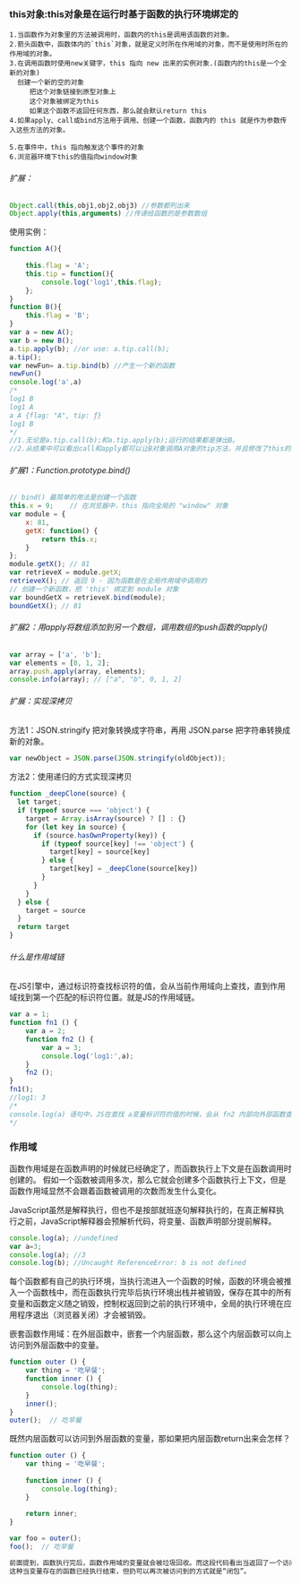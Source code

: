 ### this对象:this对象是在运行时基于函数的执行环境绑定的
``` 
1.当函数作为对象里的方法被调用时，函数内的this是调用该函数的对象。
2.箭头函数中，函数体内的`this`对象，就是定义时所在作用域的对象，而不是使用时所在的作用域的对象。
3.在调用函数时使用new关键字，this 指向 new 出来的实例对象.(函数内的this是一个全新的对象)
  创建一个新的空的对象
     把这个对象链接到原型对象上
     这个对象被绑定为this
     如果这个函数不返回任何东西，那么就会默认return this
4.如果apply、call或bind方法用于调用、创建一个函数，函数内的 this 就是作为参数传入这些方法的对象。

5.在事件中，this 指向触发这个事件的对象
6.浏览器环境下this的值指向window对象
```

###### 扩展：
```js
Object.call(this,obj1,obj2,obj3) //参数都列出来
Object.apply(this,arguments) //传递给函数的是参数数组
```
使用实例：
```js
function A(){
    
    this.flag = 'A';
    this.tip = function(){
        console.log('log1',this.flag);
    };
}
function B(){
    this.flag = 'B';
}
var a = new A();
var b = new B();
a.tip.apply(b); //or use: a.tip.call(b);
a.tip();
var newFun= a.tip.bind(b) //产生一个新的函数
newFun()
console.log('a',a)
/*
log1 B
log1 A
a A {flag: "A", tip: ƒ}
log1 B
*/
//1.无论是a.tip.call(b);和a.tip.apply(b);运行的结果都是弹出B。
//2.从结果中可以看出call和apply都可以让B对象调用A对象的tip方法，并且修改了this的当前作用对象。
```

###### 扩展1：Function.prototype.bind()
```js
// bind() 最简单的用法是创建一个函数
this.x = 9;    // 在浏览器中，this 指向全局的 "window" 对象
var module = {
    x: 81,
    getX: function() {
        return this.x; 
    }
};
module.getX(); // 81
var retrieveX = module.getX;
retrieveX(); // 返回 9 - 因为函数是在全局作用域中调用的
// 创建一个新函数，把 'this' 绑定到 module 对象
var boundGetX = retrieveX.bind(module);
boundGetX(); // 81
```
###### 扩展2：用apply将数组添加到另一个数组，调用数组的push函数的apply()
```js
var array = ['a', 'b'];
var elements = [0, 1, 2];
array.push.apply(array, elements);
console.info(array); // ["a", "b", 0, 1, 2]
```

###### 扩展：实现深拷贝
方法1：JSON.stringify 把对象转换成字符串，再用 JSON.parse 把字符串转换成新的对象。
```js
var newObject = JSON.parse(JSON.stringify(oldObject));
```
方法2：使用递归的方式实现深拷贝
```js
function _deepClone(source) {
  let target;
  if (typeof source === 'object') {
    target = Array.isArray(source) ? [] : {}
    for (let key in source) {
      if (source.hasOwnProperty(key)) {
        if (typeof source[key] !== 'object') {
          target[key] = source[key]
        } else {
          target[key] = _deepClone(source[key])
        }
      }
    }
  } else {
    target = source
  }
  return target
}
```

###### 什么是作用域链
在JS引擎中，通过标识符查找标识符的值，会从当前作用域向上查找，直到作用域找到第一个匹配的标识符位置。就是JS的作用域链。
```js
var a = 1;
function fn1 () {
    var a = 2;
    function fn2 () {
        var a = 3;
        console.log('log1:',a);
    }
    fn2 ();
}
fn1();
//log1: 3
/*
console.log(a) 语句中，JS在查找 a变量标识符的值的时候，会从 fn2 内部向外部函数查找变量声明，它发现fn2内部就已经有了a变量，那么它就不会继续查找了。那么最终结果也就会打印3了。
*/
```

### 作用域
函数作用域是在函数声明的时候就已经确定了，而函数执行上下文是在函数调用时创建的。
假如一个函数被调用多次，那么它就会创建多个函数执行上下文，但是函数作用域显然不会跟着函数被调用的次数而发生什么变化。

JavaScript虽然是解释执行，但也不是按部就班逐句解释执行的，在真正解释执行之前，JavaScript解释器会预解析代码，将变量、函数声明部分提前解释。
```js
console.log(a); //undefined
var a=3;
console.log(a); //3
console.log(b); //Uncaught ReferenceError: b is not defined
```
每个函数都有自己的执行环境，当执行流进入一个函数的时候，函数的环境会被推入一个函数栈中，而在函数执行完毕后执行环境出栈并被销毁，保存在其中的所有变量和函数定义随之销毁，控制权返回到之前的执行环境中，全局的执行环境在应用程序退出（浏览器关闭）才会被销毁。

嵌套函数作用域：在外层函数中，嵌套一个内层函数，那么这个内层函数可以向上访问到外层函数中的变量。
```js
function outer () {
    var thing = '吃早餐';
    function inner () {
        console.log(thing);
    }
    inner();
}
outer();  // 吃早餐
```
既然内层函数可以访问到外层函数的变量，那如果把内层函数return出来会怎样？
```js
function outer () {
    var thing = '吃早餐';
    
    function inner () {
        console.log(thing);
    }
    
    return inner;
}

var foo = outer();
foo();  // 吃早餐

前面提到，函数执行完后，函数作用域的变量就会被垃圾回收。而这段代码看出当返回了一个访问了外部函数变量的内部函数，最后外部函数的变量得以保存。
这种当变量存在的函数已经执行结束，但扔可以再次被访问到的方式就是“闭包”。
```

